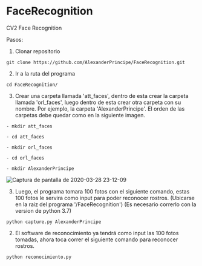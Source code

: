 # FaceRecognition
CV2 Face Recognition

Pasos:

1. Clonar repositorio

```
git clone https://github.com/AlexanderPrincipe/FaceRecognition.git
```

2. Ir a la ruta del programa

```
cd FaceRecognition/
```

3. Crear una carpeta llamada 'att_faces', dentro de esta crear la carpeta llamada 'orl_faces', luego dentro de esta crear otra carpeta con su nombre. Por ejemplo, la carpeta 'AlexanderPrincipe'. El orden de las carpetas debe quedar como en la siguiente imagen.

```
- mkdir att_faces

- cd att_faces

- mkdir orl_faces

- cd orl_faces

- mkdir AlexanderPrincipe
```

![Captura de pantalla de 2020-03-28 23-12-09](https://user-images.githubusercontent.com/31213239/77840170-d2b74980-7149-11ea-807d-e5c614808656.png)

3. Luego, el programa tomara 100 fotos con el siguiente comando, estas 100 fotos le servira como input para poder reconocer rostros. (Ubicarse en la raiz del programa '/FaceRecognition') (Es necesario correrlo con la version de python 3.7)
```
python capture.py AlexanderPrincipe
```

2. El software de reconocimiento ya tendrá como input las 100 fotos tomadas, ahora toca correr el siguiente comando para reconocer rostros.

```
python reconocimiento.py
```
